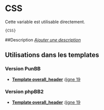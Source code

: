 # CSS


Cette variable est utilisable directement.

```html
{CSS}
```

##Description
[*Ajouter une description*](https://fa-tvars.appspot.com/var/CSS)

## Utilisations dans les templates

### Version PunBB

* __[Template overall_header](../tpl/var/punbb/overall_header.md#readme) :__[ligne 19](../tpl/src/punbb/overall_header.tpl#L19)

### Version phpBB2

* __[Template overall_header](../tpl/var/subsilver/overall_header.md#readme) :__[ligne 19](../tpl/src/subsilver/overall_header.tpl#L19)